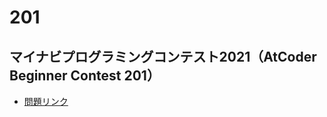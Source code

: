 # 201

## マイナビプログラミングコンテスト2021（AtCoder Beginner Contest 201）

- [問題リンク](https://atcoder.jp/contests/abc201)

